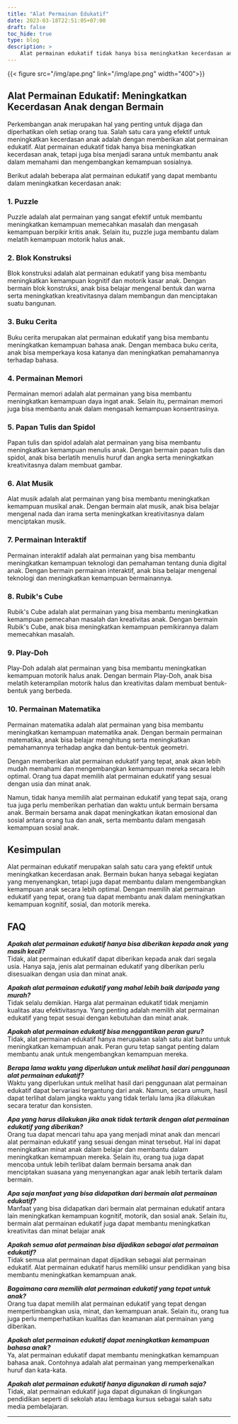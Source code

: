 ```yaml
---
title: "Alat Permainan Edukatif"
date: 2023-03-18T22:51:05+07:00
draft: false
toc_hide: true
type: blog
description: >
    Alat permainan edukatif tidak hanya bisa meningkatkan kecerdasan anak, tetapi juga bisa menjadi sarana untuk membantu anak dalam memahami dan mengembangkan kemampuan sosialnya.
---
```

{{< figure src="/img/ape.png" link="/img/ape.png" width="400">}}

## Alat Permainan Edukatif: Meningkatkan Kecerdasan Anak dengan Bermain

Perkembangan anak merupakan hal yang penting untuk dijaga dan diperhatikan oleh setiap orang tua. Salah satu cara yang efektif untuk meningkatkan kecerdasan anak adalah dengan memberikan alat permainan edukatif. Alat permainan edukatif tidak hanya bisa meningkatkan kecerdasan anak, tetapi juga bisa menjadi sarana untuk membantu anak dalam memahami dan mengembangkan kemampuan sosialnya.

Berikut adalah beberapa alat permainan edukatif yang dapat membantu dalam meningkatkan kecerdasan anak:

### 1. Puzzle

Puzzle adalah alat permainan yang sangat efektif untuk membantu meningkatkan kemampuan memecahkan masalah dan mengasah kemampuan berpikir kritis anak. Selain itu, puzzle juga membantu dalam melatih kemampuan motorik halus anak.

### 2. Blok Konstruksi

Blok konstruksi adalah alat permainan edukatif yang bisa membantu meningkatkan kemampuan kognitif dan motorik kasar anak. Dengan bermain blok konstruksi, anak bisa belajar mengenal bentuk dan warna serta meningkatkan kreativitasnya dalam membangun dan menciptakan suatu bangunan.

### 3. Buku Cerita

Buku cerita merupakan alat permainan edukatif yang bisa membantu meningkatkan kemampuan bahasa anak. Dengan membaca buku cerita, anak bisa memperkaya kosa katanya dan meningkatkan pemahamannya terhadap bahasa.

### 4. Permainan Memori

Permainan memori adalah alat permainan yang bisa membantu meningkatkan kemampuan daya ingat anak. Selain itu, permainan memori juga bisa membantu anak dalam mengasah kemampuan konsentrasinya.

### 5. Papan Tulis dan Spidol

Papan tulis dan spidol adalah alat permainan yang bisa membantu meningkatkan kemampuan menulis anak. Dengan bermain papan tulis dan spidol, anak bisa berlatih menulis huruf dan angka serta meningkatkan kreativitasnya dalam membuat gambar.

### 6. Alat Musik

Alat musik adalah alat permainan yang bisa membantu meningkatkan kemampuan musikal anak. Dengan bermain alat musik, anak bisa belajar mengenal nada dan irama serta meningkatkan kreativitasnya dalam menciptakan musik.

### 7. Permainan Interaktif

Permainan interaktif adalah alat permainan yang bisa membantu meningkatkan kemampuan teknologi dan pemahaman tentang dunia digital anak. Dengan bermain permainan interaktif, anak bisa belajar mengenal teknologi dan meningkatkan kemampuan bermainannya.

### 8. Rubik's Cube

Rubik's Cube adalah alat permainan yang bisa membantu meningkatkan kemampuan pemecahan masalah dan kreativitas anak. Dengan bermain Rubik's Cube, anak bisa meningkatkan kemampuan pemikirannya dalam memecahkan masalah.

### 9. Play-Doh

Play-Doh adalah alat permainan yang bisa membantu meningkatkan kemampuan motorik halus anak. Dengan bermain Play-Doh, anak bisa melatih keterampilan motorik halus dan kreativitas dalam membuat bentuk-bentuk yang berbeda.

### 10. Permainan Matematika

Permainan matematika adalah alat permainan yang bisa membantu meningkatkan kemampuan matematika anak. Dengan bermain permainan matematika, anak bisa belajar menghitung serta meningkatkan pemahamannya terhadap angka dan bentuk-bentuk geometri.

Dengan memberikan alat permainan edukatif yang tepat, anak akan lebih mudah memahami dan mengembangkan kemampuan mereka secara lebih optimal. Orang tua dapat memilih alat permainan edukatif yang sesuai dengan usia dan minat anak.

Namun, tidak hanya memilih alat permainan edukatif yang tepat saja, orang tua juga perlu memberikan perhatian dan waktu untuk bermain bersama anak. Bermain bersama anak dapat meningkatkan ikatan emosional dan sosial antara orang tua dan anak, serta membantu dalam mengasah kemampuan sosial anak.

## Kesimpulan

Alat permainan edukatif merupakan salah satu cara yang efektif untuk meningkatkan kecerdasan anak. Bermain bukan hanya sebagai kegiatan yang menyenangkan, tetapi juga dapat membantu dalam mengembangkan kemampuan anak secara lebih optimal. Dengan memilih alat permainan edukatif yang tepat, orang tua dapat membantu anak dalam meningkatkan kemampuan kognitif, sosial, dan motorik mereka.

## FAQ

***Apakah alat permainan edukatif hanya bisa diberikan kepada anak yang masih kecil?***\
Tidak, alat permainan edukatif dapat diberikan kepada anak dari segala usia. Hanya saja, jenis alat permainan edukatif yang diberikan perlu disesuaikan dengan usia dan minat anak.

***Apakah alat permainan edukatif yang mahal lebih baik daripada yang murah?***\
Tidak selalu demikian. Harga alat permainan edukatif tidak menjamin kualitas atau efektivitasnya. Yang penting adalah memilih alat permainan edukatif yang tepat sesuai dengan kebutuhan dan minat anak.

***Apakah alat permainan edukatif bisa menggantikan peran guru?***\
Tidak, alat permainan edukatif hanya merupakan salah satu alat bantu untuk meningkatkan kemampuan anak. Peran guru tetap sangat penting dalam membantu anak untuk mengembangkan kemampuan mereka.

***Berapa lama waktu yang diperlukan untuk melihat hasil dari penggunaan alat permainan edukatif?***\
Waktu yang diperlukan untuk melihat hasil dari penggunaan alat permainan edukatif dapat bervariasi tergantung dari anak. Namun, secara umum, hasil dapat terlihat dalam jangka waktu yang tidak terlalu lama jika dilakukan secara teratur dan konsisten.

***Apa yang harus dilakukan jika anak tidak tertarik dengan alat permainan edukatif yang diberikan?***\
Orang tua dapat mencari tahu apa yang menjadi minat anak dan mencari alat permainan edukatif yang sesuai dengan minat tersebut. Hal ini dapat meningkatkan minat anak dalam belajar dan membantu dalam meningkatkan kemampuan mereka. Selain itu, orang tua juga dapat mencoba untuk lebih terlibat dalam bermain bersama anak dan menciptakan suasana yang menyenangkan agar anak lebih tertarik dalam bermain.

***Apa saja manfaat yang bisa didapatkan dari bermain alat permainan edukatif?***\
Manfaat yang bisa didapatkan dari bermain alat permainan edukatif antara lain meningkatkan kemampuan kognitif, motorik, dan sosial anak. Selain itu, bermain alat permainan edukatif juga dapat membantu meningkatkan kreativitas dan minat belajar anak

***Apakah semua alat permainan bisa dijadikan sebagai alat permainan edukatif?***\
Tidak semua alat permainan dapat dijadikan sebagai alat permainan edukatif. Alat permainan edukatif harus memiliki unsur pendidikan yang bisa membantu meningkatkan kemampuan anak.

***Bagaimana cara memilih alat permainan edukatif yang tepat untuk anak?***\
Orang tua dapat memilih alat permainan edukatif yang tepat dengan mempertimbangkan usia, minat, dan kemampuan anak. Selain itu, orang tua juga perlu memperhatikan kualitas dan keamanan alat permainan yang diberikan.

***Apakah alat permainan edukatif dapat meningkatkan kemampuan bahasa anak?***\
Ya, alat permainan edukatif dapat membantu meningkatkan kemampuan bahasa anak. Contohnya adalah alat permainan yang memperkenalkan huruf dan kata-kata.

***Apakah alat permainan edukatif hanya digunakan di rumah saja?***\
Tidak, alat permainan edukatif juga dapat digunakan di lingkungan pendidikan seperti di sekolah atau lembaga kursus sebagai salah satu media pembelajaran.

---
